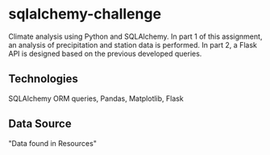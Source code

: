 # sqlalchemy-challenge
Climate analysis using Python and SQLAlchemy. In part 1 of this assignment, an analysis of precipitation and station data is performed. In part 2, a Flask API is designed based on the previous developed queries. 

## Technologies
SQLAlchemy ORM queries, Pandas, Matplotlib, Flask

## Data Source
"Data found in Resources"


